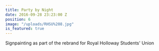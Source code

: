 ```yaml
---
title: Party by Night
date: 2016-09-28 23:23:00 Z
position: 6
image: "/uploads/RHSU%208.jpg"
is_featured: true
---
```


Signpainting as part of the rebrand for Royal Holloway Students' Union